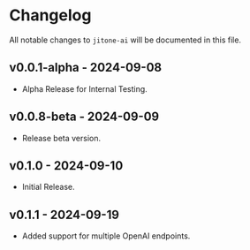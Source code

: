 # Changelog

All notable changes to `jitone-ai` will be documented in this file.

## v0.0.1-alpha - 2024-09-08

- Alpha Release for Internal Testing.

## v0.0.8-beta - 2024-09-09

- Release beta version.

## v0.1.0 - 2024-09-10

- Initial Release.

## v0.1.1 - 2024-09-19

- Added support for multiple OpenAI endpoints.
